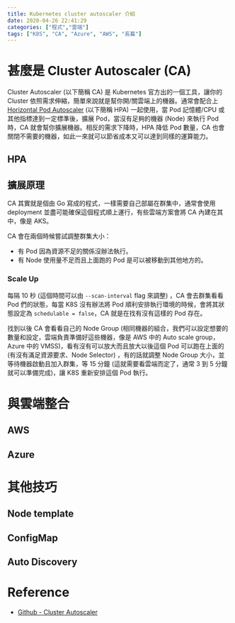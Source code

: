 ```yaml
---
title: Kubernetes cluster autoscaler 介紹
date: 2020-04-26 22:41:29
categories: ["程式","雲端"] 
tags: ["K8S", "CA", "Azure", "AWS", "長篇"]
---
```

# 甚麼是 Cluster Autoscaler (CA)
Cluster Autoscaler (以下簡稱 CA) 是 Kubernetes 官方出的一個工具，讓你的 Cluster 依照需求伸縮，簡單來說就是幫你開/關雲端上的機器。通常會配合上 [Horizontal Pod Autoscaler](https://kubernetes.io/docs/tasks/run-application/horizontal-pod-autoscale/) (以下簡稱 HPA) 一起使用，當 Pod 記憶體/CPU 或其他指標達到一定標準後，擴展 Pod，當沒有足夠的機器 (Node) 來執行 Pod 時，CA 就會幫你擴展機器。相反的需求下降時，HPA 降低 Pod 數量，CA 也會關閉不需要的機器，如此一來就可以節省成本又可以達到同樣的運算能力。

## HPA

## 擴展原理

CA 其實就是個由 Go 寫成的程式，一樣需要自己部屬在群集中，通常會使用 deployment 並盡可能確保這個程式順上運行，有些雲端方案會將 CA 內建在其中，像是 AKS。

CA 會在兩個時候嘗試調整群集大小：

- 有 Pod 因為資源不足的關係沒辦法執行。
- 有 Node 使用量不足而且上面跑的 Pod 是可以被移動到其他地方的。

### Scale Up

每隔 10 秒 (這個時間可以由 `--scan-interval` flag 來調整) ，CA 會去群集看看 Pod 們的狀態，每當 K8S 沒有辦法將 Pod 順利安排執行環境的時候，會將其狀態設定為 `schedulable = false`，CA 就是在找有沒有這樣的 Pod 存在。

找到以後 CA 會看看自己的 Node Group (相同機器的組合，我們可以設定想要的數量和設定，雲端負責準備好這些機器，像是 AWS 中的 Auto scale group，Azure 中的 VMSS)，看有沒有可以放大而且放大以後這個 Pod 可以跑在上面的 (有沒有滿足資源要求、Node Selector) ，有的話就調整 Node Group 大小，並等待機器啟動且加入群集，等 15 分鐘 (這就需要看雲端而定了，通常 3 到 5 分鐘就可以準備完成)，讓 K8S 重新安排這個 Pod 執行。

# 與雲端整合

## AWS

## Azure

# 其他技巧
## Node template

## ConfigMap

## Auto Discovery



# Reference
- [Github - Cluster Autoscaler](https://github.com/kubernetes/autoscaler/tree/master/cluster-autoscaler)